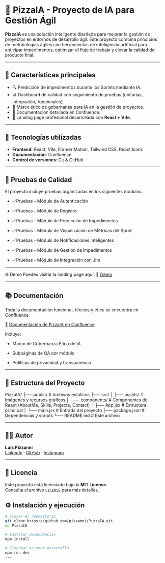 # 🍕 PizzaIA - Proyecto de IA para Gestión Ágil 

**PizzaIA** es una solución inteligente diseñada para mejorar la gestión de proyectos en entornos de desarrollo ágil. Este proyecto combina principios de metodologías ágiles con herramientas de inteligencia artificial para anticipar impedimentos, optimizar el flujo de trabajo y elevar la calidad del producto final.

---

## 🚀 Características principales

- 🔍 Predicción de impedimentos durante los Sprints mediante IA.
- 📊 Dashboard de calidad con seguimiento de pruebas (unitarias, integración, funcionales).
- 🧠 Marco ético de gobernanza para IA en la gestión de proyectos.
- 📝 Documentación detallada en Confluence.
- 📁 Landing page profesional desarrollada con **React + Vite**.

---

## 🧩 Tecnologías utilizadas

- **Frontend**: React, Vite, Framer Motion, Tailwind CSS, React Icons
- **Documentación**: Confluence
- **Control de versiones**: Git & GitHub

---

## 🧪 Pruebas de Calidad
El proyecto incluye pruebas organizadas en los siguientes módulos:

- ✅Pruebas - Módulo de Autenticación

- ✅Pruebas - Módulo de Registro

- ✅Pruebas - Módulo de Predicción de Impedimentos

- ✅Pruebas - Módulo de Visualización de Métricas del Sprint

- ✅Pruebas - Módulo de Notificaciones Inteligentes

- ✅Pruebas - Módulo de Gestión de Impedimentos

- ✅Pruebas - Módulo de Integración con Jira

---

🌐 Demo
Puedes visitar la landing page aquí:
🔗 [Demo](https://pizzaia-landing.vercel.app/)

---

## 📚 Documentación
Toda la documentación funcional, técnica y ética se encuentra en Confluence:

🔗 [Documentación de PizzaIA en Confluence](https://xpichinix.atlassian.net/wiki/spaces/PizzaIA/pages/688160/1.+Visi+n+General+del+Proyecto)

Incluye:

- Marco de Gobernanza Ética de IA

- Subpáginas de QA por módulo

- Políticas de privacidad y transparencia

---

## 📂 Estructura del Proyecto


PizzaIA/
├── public/ # Archivos estáticos
├── src/
│ ├── assets/ # Imágenes y recursos gráficos
│ ├── components/ # Componentes de React (AboutMe, Skills, Projects, Contact)
│ ├── App.jsx # Estructura principal
│ └── main.jsx # Entrada del proyecto
├── package.json # Dependencias y scripts
└── README.md # Este archivo


---

## 👨‍💻 Autor

**Luis Pizzanni**  
[LinkedIn](https://www.linkedin.com/in/luis-pizzanni-b9a93a283/) · [GitHub](https://github.com/pizzanni) · [Instagram](https://www.instagram.com/soylapizza._/?utm_source=qr) 

---

## 📜 Licencia

Este proyecto está licenciado bajo la **MIT License**.  
Consulta el archivo `LICENSE` para más detalles.

## ⚙️ Instalación y ejecución

```bash
# Clonar el repositorio
git clone https://github.com/pizzanni/PizzaIA.git
cd PizzaIA

# Instalar dependencias
npm install

# Ejecutar en modo desarrollo
npm run dev
---
